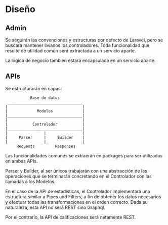 # Diseño

## Admin

Se seguirán las convenciones y estructuras por defecto de Laravel, pero se buscará mantener livianos los controladores. Toda funcionalidad que resulte de utilidad común será extractada a un servicio aparte.

La lógica de negocio también estará encapsulada en un servicio aparte.

## APIs

Se estructurarán en capas:

```
           Base de datos
 _________________________________
|                                 |
|             Modelos             |
|_________________________________|
|                                 |
|           Controlador           |
|_________________________________|
|                |                |
|     Parser     |     Builder	  |
|________________|________________|
     Requests         Responses
```

Las funcionalidades comunes se extraerán en packages para ser utilizadas en ambas APIs.

Parser y Builder, al ser únicos trabajarán con una abstracción de las operaciones que se terminarán concretando en el Controlador con las llamadas a los Modelos.

En el caso de la API de estadísticas, el Controlador implementará una estructura similar a Pipes and Filters, a fin de obtener los datos necesarios y efectuar todas las transformaciones en el orden correcto. Dada su naturaleza, esta API no será REST sino Graphql.

Por el contrario, la API de calificaciones será netamente REST.